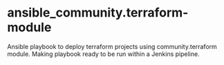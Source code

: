# ansible_community.terraform-module
Ansible playbook to deploy terraform projects using community.terraform module. Making playbook ready to be run within a Jenkins pipeline.
